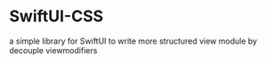 # SwiftUI-CSS
a simple library for SwiftUI to write more structured view module by decouple viewmodifiers
